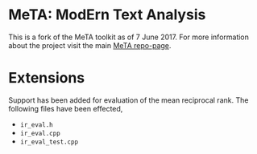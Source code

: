 # MeTA: ModErn Text Analysis
This is a fork of the MeTA toolkit as of 7 June 2017. For more information about the project visit the main [MeTA repo-page](https://github.com/meta-toolkit/meta).

# Extensions
Support has been added for evaluation of the mean reciprocal rank.
The following files have been effected,
  - `ir_eval.h`
  - `ir_eval.cpp`
  - `ir_eval_test.cpp`
